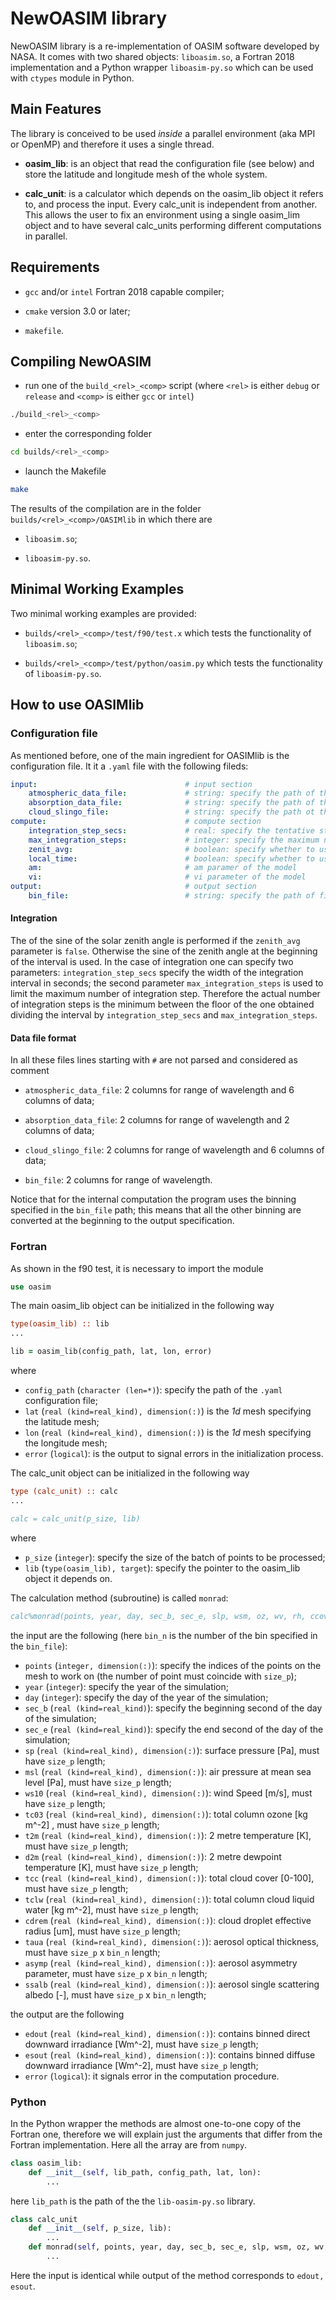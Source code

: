 # NewOASIM library

NewOASIM library is a re-implementation of OASIM software developed by NASA. It comes with two shared objects: `liboasim.so`, a Fortran 2018 implementation and a Python wrapper `liboasim-py.so` which can be used with `ctypes` module in Python.

## Main Features

The library is conceived to be used _inside_ a parallel environment (aka MPI or OpenMP) and therefore it uses a single thread. 

- **oasim_lib**: is an object that read the configuration file (see below) and store the latitude and longitude mesh of the whole system.

- **calc_unit**: is a calculator which depends on the oasim_lib object it refers to, and process the input. Every calc_unit is independent from another. This allows the user to fix an environment using a single oasim_lim object and to have several calc_units performing different computations in parallel. 

## Requirements

- `gcc` and/or `intel` Fortran 2018 capable compiler;

- `cmake` version 3.0 or later;

- `makefile`.

## Compiling NewOASIM

- run one of the `build_<rel>_<comp>` script (where `<rel>` is either `debug` or `release` and `<comp>` is either `gcc` or `intel`) 

```bash
./build_<rel>_<comp>
```

- enter the corresponding folder

```bash
cd builds/<rel>_<comp>
```

- launch the Makefile

```bash
make
```

The results of the compilation are in the folder `builds/<rel>_<comp>/OASIMlib` in which there are

- `liboasim.so`;

- `liboasim-py.so`.

## Minimal Working Examples

Two minimal working examples are provided:

- `builds/<rel>_<comp>/test/f90/test.x` which tests the functionality of `liboasim.so`;

- `builds/<rel>_<comp>/test/python/oasim.py` which tests the functionality of `liboasim-py.so`.

## How to use OASIMlib

### Configuration file

As mentioned before, one of the main ingredient for OASIMlib is the configuration file. It it a `.yaml` file with the following fileds:

```yaml
input:                                 # input section
    atmospheric_data_file:             # string: specify the path of the atmosperich file (see below)
    absorption_data_file:              # string: specify the path of the absorption file (see below)
    cloud_slingo_file:                 # string: specify the path ot the cloud data file (see below)
compute:                               # compute section
    integration_step_secs:             # real: specify the tentative step of integration (see below)
    max_integration_steps:             # integer: specify the maximum number of steps of integrations (see below)
    zenit_avg:                         # boolean: specify whether to use average zenith angle instead of integration
    local_time:                        # boolean: specify whether to use local time
    am:                                # am paramer of the model
    vi:                                # vi parameter of the model
output:                                # output section
    bin_file:                          # string: specify the path of file containing the output binning
```

#### Integration

The of the sine of the solar zenith angle is performed if the `zenith_avg` parameter is `false`. Otherwise the sine of the zenith angle at the beginning of the interval is used. In the case of integration one can specify two parameters: `integration_step_secs` specify the width of the integration interval in seconds; the second parameter `max_integration_steps` is used to limit the maximum number of integration step. Therefore the actual number of integration steps is the minimum between the floor of the one obtained dividing the interval by `integration_step_secs` and `max_integration_steps`.

#### Data file format

In all these files lines starting with `#` are not parsed and considered as comment

- `atmospheric_data_file`: 2 columns for range of wavelength and 6 columns of data;

- `absorption_data_file`: 2 columns for range of wavelength and 2 columns of data;

- `cloud_slingo_file`: 2 columns for range of wavelength and 6 columns of data;

- `bin_file`: 2 columns for range of wavelength.

Notice that for the internal computation the program uses the binning specified in the `bin_file` path; this means that  all the other binning are converted at the beginning to the output specification.

### Fortran

As shown in the f90 test, it is necessary to import the module

```fortran
use oasim
```

The main oasim_lib object can be initialized in the following way

```fortran
type(oasim_lib) :: lib
...

lib = oasim_lib(config_path, lat, lon, error)
```

where

- `config_path` (`character (len=*)`): specify the path of the `.yaml` configuration file;
- `lat` (`real (kind=real_kind), dimension(:)`) is the *1d* mesh specifying the latitude mesh;
- `lon` (`real (kind=real_kind), dimension(:)`) is the *1d* mesh specifying the longitude mesh;
- `error` (`logical`): is the output to signal errors in the initialization process.

The calc_unit object can be initialized in the following way

```fortran
type (calc_unit) :: calc
...

calc = calc_unit(p_size, lib)
```

where

- `p_size` (`integer`): specify the size of the batch of points to be processed;
- `lib` (`type(oasim_lib), target`): specify the pointer to the oasim_lib object it depends on.

The calculation method (subroutine) is called `monrad`:

```fortran
calc%monrad(points, year, day, sec_b, sec_e, slp, wsm, oz, wv, rh, ccov, cdre, taua, asymp, ssalb, edout, esout, error)
```

the input are the following (here `bin_n` is the number of the bin specified in the `bin_file`):

- `points` (`integer, dimension(:)`): specify the indices of the points on the mesh to work on (the number of point must coincide with `size_p`);
- `year` (`integer`): specify the year of the simulation;
- `day` (`integer`): specify the day of the year of the simulation;
- `sec_b` (`real (kind=real_kind)`): specify the beginning second of the day of the simulation;
- `sec_e` (`real (kind=real_kind)`): specify the end second of the day of the simulation;
- `sp` (`real (kind=real_kind), dimension(:)`): surface pressure [Pa], must have `size_p` length;
- `msl` (`real (kind=real_kind), dimension(:)`): air pressure at mean sea level [Pa], must have `size_p` length;
- `ws10` (`real (kind=real_kind), dimension(:)`): wind Speed [m/s], must have `size_p` length;
- `tc03` (`real (kind=real_kind), dimension(:)`): total column ozone [kg m^-2] , must have `size_p` length;
- `t2m` (`real (kind=real_kind), dimension(:)`): 2 metre temperature [K], must have `size_p` length;
- `d2m` (`real (kind=real_kind), dimension(:)`): 2 metre dewpoint temperature [K], must have `size_p` length;
- `tcc` (`real (kind=real_kind), dimension(:)`): total cloud cover [0-100], must have `size_p` length;
- `tclw` (`real (kind=real_kind), dimension(:)`): total column cloud liquid water [kg m^-2], must have `size_p` length;
- `cdrem` (`real (kind=real_kind), dimension(:)`): cloud droplet effective radius [um], must have `size_p` length;
- `taua` (`real (kind=real_kind), dimension(:)`): aerosol optical thickness, must have `size_p` x `bin_n` length;
- `asymp` (`real (kind=real_kind), dimension(:)`): aerosol asymmetry parameter, must have `size_p` x `bin_n` length;
- `ssalb` (`real (kind=real_kind), dimension(:)`): aerosol single scattering albedo [-], must have `size_p` x `bin_n` length;

the output are the following

- `edout` (`real (kind=real_kind), dimension(:)`): contains binned direct downward irradiance [Wm^-2], must have `size_p` length;
- `esout` (`real (kind=real_kind), dimension(:)`): contains binned diffuse downward irradiance [Wm^-2], must have `size_p` length;
- `error` (`logical`): it signals error in the computation procedure.

### Python

In the Python wrapper the  methods are almost one-to-one copy of the Fortran one, therefore we will explain just the arguments that differ from the Fortran implementation. Here all the array are from `numpy`.

```python
class oasim_lib:
    def __init__(self, lib_path, config_path, lat, lon):
        ...
```

here `lib_path` is the path of the the `lib-oasim-py.so` library.

```python
class calc_unit
    def __init__(self, p_size, lib):
        ...
    def monrad(self, points, year, day, sec_b, sec_e, slp, wsm, oz, wv, rh, ccov, cdre, taua, asymp, ssalb):
        ...
```

Here the input is identical while output of the method corresponds to `edout, esout`.
